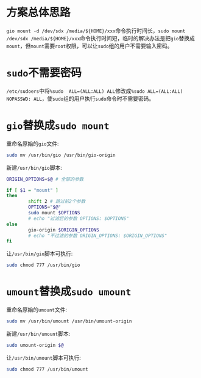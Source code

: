 # 方案总体思路

`gio mount -d /dev/sdx /media/${HOME}/xxx`命令执行时间长，`sudo mount /dev/sdx /media/${HOME}/xxx`命令执行时间短，临时的解决办法是把`gio`替换成`mount`，但`mount`需要`root`权限，可以让`sudo`组的用户不需要输入密码。

# `sudo`不需要密码

`/etc/sudoers`中将`%sudo	ALL=(ALL:ALL) ALL`修改成`%sudo	ALL=(ALL:ALL) NOPASSWD: ALL`，使`sudo`组的用户执行`sudo`命令时不需要密码。

# `gio`替换成`sudo mount`

重命名原始的`gio`文件:
```sh
sudo mv /usr/bin/gio /usr/bin/gio-origin
```

新建`/usr/bin/gio`脚本:
```sh
ORIGIN_OPTIONS=$@ # 全部的参数

if [ $1 = "mount" ]
then
        shift 2 # 跳过前2个参数
        OPTIONS="$@"
	    sudo mount $OPTIONS
        # echo "过滤后的参数 OPTIONS: $OPTIONS"
else
	    gio-origin $ORIGIN_OPTIONS
        # echo "不过滤的参数 ORIGIN_OPTIONS: $ORIGIN_OPTIONS"
fi
```

让`/usr/bin/gio`脚本可执行:
```sh
sudo chmod 777 /usr/bin/gio
```

# `umount`替换成`sudo umount`

重命名原始的`umount`文件:
```sh
sudo mv /usr/bin/umount /usr/bin/umount-origin
```

新建`/usr/bin/umount`脚本:
```sh
sudo umount-origin $@
```

让`/usr/bin/umount`脚本可执行:
```sh
sudo chmod 777 /usr/bin/umount
```
